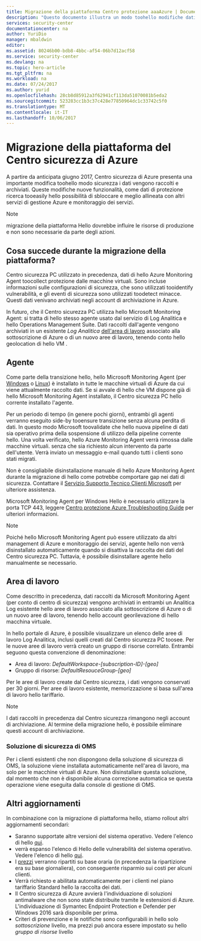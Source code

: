 ```yaml
---
title: Migrazione della piattaforma Centro protezione aaaAzure | Documenti Microsoft
description: "Questo documento illustra un modo toohello modifiche dati Centro sicurezza di Azure verrà raccolti."
services: security-center
documentationcenter: na
author: YuriDio
manager: mbaldwin
editor: 
ms.assetid: 80246b00-bdb8-4bbc-af54-06b7d12acf58
ms.service: security-center
ms.devlang: na
ms.topic: hero-article
ms.tgt_pltfrm: na
ms.workload: na
ms.date: 07/24/2017
ms.author: yurid
ms.openlocfilehash: 28cb8d85912a3f62941cf113da51070081b5eda2
ms.sourcegitcommit: 523283cc1b3c37c428e77850964dc1c33742c5f0
ms.translationtype: MT
ms.contentlocale: it-IT
ms.lasthandoff: 10/06/2017
---
```

# <a name="azure-security-center-platform-migration"></a>Migrazione della piattaforma del Centro sicurezza di Azure

A partire da anticipata giugno 2017, Centro sicurezza di Azure presenta una importante modifica toohello modo sicurezza i dati vengono raccolti e archiviati.  Queste modifiche nuove funzionalità, come dati di protezione ricerca tooeasily hello possibilità di sbloccare e meglio allineata con altri servizi di gestione Azure e monitoraggio dei servizi.

> [!NOTE]
> migrazione della piattaforma Hello dovrebbe influire le risorse di produzione e non sono necessarie da parte degli azioni.


## <a name="whats-happening-during-this-platform-migration"></a>Cosa succede durante la migrazione della piattaforma?

Centro sicurezza PC utilizzato in precedenza, dati di hello Azure Monitoring Agent toocollect protezione dalle macchine virtuali. Sono incluse informazioni sulle configurazioni di sicurezza, che sono utilizzati tooidentify vulnerabilità, e gli eventi di sicurezza sono utilizzati toodetect minacce. Questi dati venivano archiviati negli account di archiviazione in Azure.

In futuro, che il Centro sicurezza PC utilizza hello Microsoft Monitoring Agent: si tratta di hello stesso agente usato dal servizio di Log Analitica e hello Operations Management Suite. Dati raccolti dall'agente vengono archiviati in un esistente *Log Analitica* [dell'area di lavoro](../log-analytics/log-analytics-manage-access.md) associato alla sottoscrizione di Azure o di un nuovo aree di lavoro, tenendo conto hello geolocation di hello VM .

## <a name="agent"></a>Agente

Come parte della transizione hello, hello Microsoft Monitoring Agent (per [Windows](../log-analytics/log-analytics-windows-agents.md) o [Linux](../log-analytics/log-analytics-linux-agents.md)) è installato in tutte le macchine virtuali di Azure da cui viene attualmente raccolto dati.  Se si avvale di hello che VM dispone già di hello Microsoft Monitoring Agent installato, il Centro sicurezza PC hello corrente installato l'agente.

Per un periodo di tempo (in genere pochi giorni), entrambi gli agenti verranno eseguito side-by tooensure transizione senza alcuna perdita di dati. In questo modo Microsoft toovalidate che hello nuova pipeline di dati sia operativo prima della sospensione di utilizzo della pipeline corrente hello. Una volta verificato, hello Azure Monitoring Agent verrà rimossa dalle macchine virtuali. senza che sia richiesto alcun intervento da parte dell'utente. Verrà inviato un messaggio e-mail quando tutti i clienti sono stati migrati.
 
Non è consigliabile disinstallazione manuale di hello Azure Monitoring Agent durante la migrazione di hello come potrebbe comportare gap nei dati di sicurezza. Contattare il [Servizio Supporto Tecnico Clienti Microsoft](https://support.microsoft.com/contactus/) per ulteriore assistenza. 

Microsoft Monitoring Agent per Windows Hello è necessario utilizzare la porta TCP 443, leggere [Centro protezione Azure Troubleshooting Guide](security-center-troubleshooting-guide.md) per ulteriori informazioni.


> [!NOTE] 
> Poiché hello Microsoft Monitoring Agent può essere utilizzato da altri management di Azure e monitoraggio dei servizi, agente hello non verrà disinstallato automaticamente quando si disattiva la raccolta dei dati del Centro sicurezza PC. Tuttavia, è possibile disinstallare agente hello manualmente se necessario.

## <a name="workspace"></a>Area di lavoro

Come descritto in precedenza, dati raccolti da Microsoft Monitoring Agent (per conto di centro di sicurezza) vengono archiviati in entrambi un Analitica Log esistente hello aree di lavoro associato alla sottoscrizione di Azure o di un nuovo aree di lavoro, tenendo hello account georilevazione di hello macchina virtuale.

In hello portale di Azure, è possibile visualizzare un elenco delle aree di lavoro Log Analitica, inclusi quelli creati dal Centro sicurezza PC toosee. Per le nuove aree di lavoro verrà creato un gruppo di risorse correlato. Entrambi seguono questa convenzione di denominazione:

- Area di lavoro: *DefaultWorkspace-[subscription-ID]-[geo]*
- Gruppo di risorse: *DefaultResouceGroup-[geo]* 
 
Per le aree di lavoro create dal Centro sicurezza, i dati vengono conservati per 30 giorni. Per aree di lavoro esistente, memorizzazione si basa sull'area di lavoro hello tariffario.

> [!NOTE]
> I dati raccolti in precedenza dal Centro sicurezza rimangono negli account di archiviazione. Al termine della migrazione hello, è possibile eliminare questi account di archiviazione.

### <a name="oms-security-solution"></a>Soluzione di sicurezza di OMS 

Per i clienti esistenti che non dispongono della soluzione di sicurezza di OMS, la soluzione viene installata automaticamente nell'area di lavoro, ma solo per le macchine virtuali di Azure. Non disinstallare questa soluzione, dal momento che non è disponibile alcuna correzione automatica se questa operazione viene eseguita dalla console di gestione di OMS.


## <a name="other-updates"></a>Altri aggiornamenti

In combinazione con la migrazione di piattaforma hello, stiamo rollout altri aggiornamenti secondari:

- Saranno supportate altre versioni del sistema operativo. Vedere l'elenco di hello [qui](security-center-faq.md#virtual-machines).
- verrà espanso l'elenco di Hello delle vulnerabilità del sistema operativo. Vedere l'elenco di hello [qui](https://gallery.technet.microsoft.com/Azure-Security-Center-a789e335).
- I [prezzi](https://azure.microsoft.com/pricing/details/security-center/) verranno ripartiti su base oraria (in precedenza la ripartizione era su base giornaliera), con conseguente risparmio sui costi per alcuni clienti.
- Verrà richiesto e abilitata automaticamente per i clienti nel piano tariffario Standard hello la raccolta dei dati.
- Il Centro sicurezza di Azure avvierà l'individuazione di soluzioni antimalware che non sono state distribuite tramite le estensioni di Azure. L'individuazione di Symantec Endpoint Protection e Defender per Windows 2016 sarà disponibile per prima.
- Criteri di prevenzione e le notifiche sono configurabili in hello solo *sottoscrizione* livello, ma prezzi può ancora essere impostato su hello *gruppo di risorse* livello

